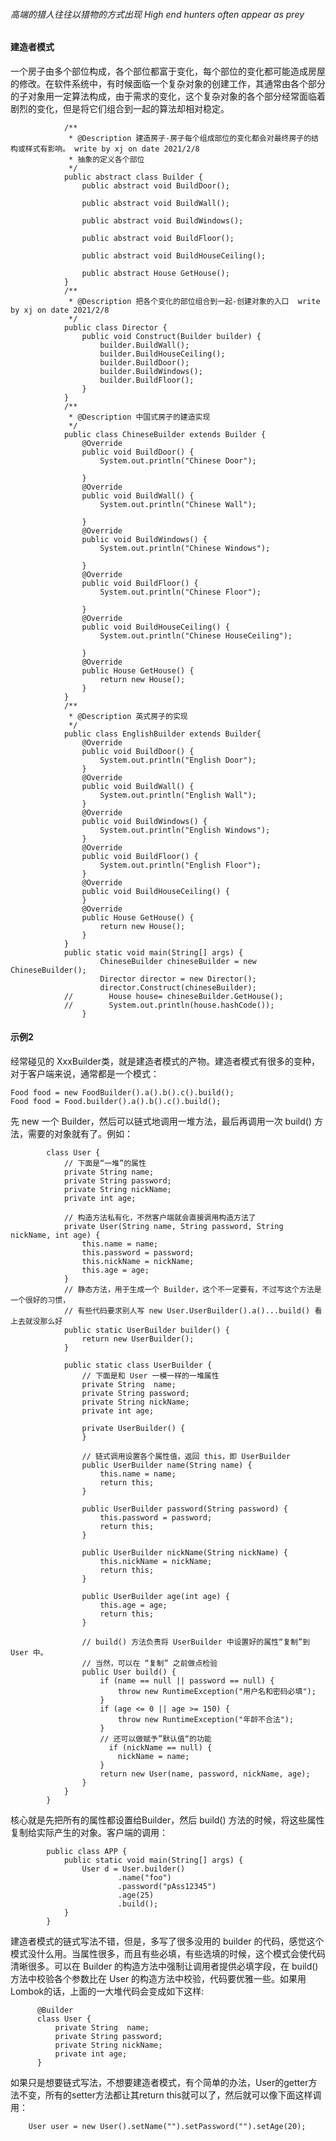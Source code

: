 ###### 高端的猎人往往以猎物的方式出现 High end hunters often appear as prey
#### 建造者模式
一个房子由多个部位构成，各个部位都富于变化，每个部位的变化都可能造成房屋的修改。在软件系统中，有时候面临一个复杂对象的创建工作，其通常由各个部分的子对象用一定算法构成，由于需求的变化，这个复杂对象的各个部分经常面临着剧烈的变化，但是将它们组合到一起的算法却相对稳定。

                /**
                 * @Description 建造房子-房子每个组成部位的变化都会对最终房子的结构或样式有影响。 write by xj on date 2021/2/8
                 * 抽象的定义各个部位
                 */
                public abstract class Builder {
                    public abstract void BuildDoor();

                    public abstract void BuildWall();

                    public abstract void BuildWindows();

                    public abstract void BuildFloor();

                    public abstract void BuildHouseCeiling();

                    public abstract House GetHouse();
                }
                /**
                 * @Description 把各个变化的部位组合到一起-创建对象的入口  write by xj on date 2021/2/8
                 */
                public class Director {
                    public void Construct(Builder builder) {
                        builder.BuildWall();
                        builder.BuildHouseCeiling();
                        builder.BuildDoor();
                        builder.BuildWindows();
                        builder.BuildFloor();
                    }
                }
                /**
                 * @Description 中国式房子的建造实现
                 */
                public class ChineseBuilder extends Builder {
                    @Override
                    public void BuildDoor() {
                        System.out.println("Chinese Door");

                    }
                    @Override
                    public void BuildWall() {
                        System.out.println("Chinese Wall");

                    }
                    @Override
                    public void BuildWindows() {
                        System.out.println("Chinese Windows");

                    }
                    @Override
                    public void BuildFloor() {
                        System.out.println("Chinese Floor");

                    }
                    @Override
                    public void BuildHouseCeiling() {
                        System.out.println("Chinese HouseCeiling");

                    }
                    @Override
                    public House GetHouse() {
                        return new House();
                    }
                }
                /**
                 * @Description 英式房子的实现
                 */
                public class EnglishBuilder extends Builder{
                    @Override
                    public void BuildDoor() {
                        System.out.println("English Door");
                    }
                    @Override
                    public void BuildWall() {
                        System.out.println("English Wall");
                    }
                    @Override
                    public void BuildWindows() {
                        System.out.println("English Windows");
                    }
                    @Override
                    public void BuildFloor() {
                        System.out.println("English Floor");
                    }
                    @Override
                    public void BuildHouseCeiling() {
                    }
                    @Override
                    public House GetHouse() {
                        return new House();
                    }
                }
                public static void main(String[] args) {
                        ChineseBuilder chineseBuilder = new ChineseBuilder();
                        Director director = new Director();
                        director.Construct(chineseBuilder);
                //        House house= chineseBuilder.GetHouse();
                //        System.out.println(house.hashCode());
                    }
#### 示例2
经常碰见的 XxxBuilder类，就是建造者模式的产物。建造者模式有很多的变种，对于客户端来说，通常都是一个模式：

    Food food = new FoodBuilder().a().b().c().build();
    Food food = Food.builder().a().b().c().build();
先 new 一个 Builder，然后可以链式地调用一堆方法，最后再调用一次 build() 方法，需要的对象就有了。例如：

            class User {
                // 下面是“一堆”的属性
                private String name;
                private String password;
                private String nickName;
                private int age;

                // 构造方法私有化，不然客户端就会直接调用构造方法了
                private User(String name, String password, String nickName, int age) {
                    this.name = name;
                    this.password = password;
                    this.nickName = nickName;
                    this.age = age;
                }
                // 静态方法，用于生成一个 Builder，这个不一定要有，不过写这个方法是一个很好的习惯，
                // 有些代码要求别人写 new User.UserBuilder().a()...build() 看上去就没那么好
                public static UserBuilder builder() {
                    return new UserBuilder();
                }

                public static class UserBuilder {
                    // 下面是和 User 一模一样的一堆属性
                    private String  name;
                    private String password;
                    private String nickName;
                    private int age;

                    private UserBuilder() {
                    }

                    // 链式调用设置各个属性值，返回 this，即 UserBuilder
                    public UserBuilder name(String name) {
                        this.name = name;
                        return this;
                    }

                    public UserBuilder password(String password) {
                        this.password = password;
                        return this;
                    }

                    public UserBuilder nickName(String nickName) {
                        this.nickName = nickName;
                        return this;
                    }

                    public UserBuilder age(int age) {
                        this.age = age;
                        return this;
                    }

                    // build() 方法负责将 UserBuilder 中设置好的属性“复制”到 User 中。
                    // 当然，可以在 “复制” 之前做点检验
                    public User build() {
                        if (name == null || password == null) {
                            throw new RuntimeException("用户名和密码必填");
                        }
                        if (age <= 0 || age >= 150) {
                            throw new RuntimeException("年龄不合法");
                        }
                        // 还可以做赋予”默认值“的功能
                          if (nickName == null) {
                            nickName = name;
                        }
                        return new User(name, password, nickName, age);
                    }
                }
            }
核心就是先把所有的属性都设置给Builder，然后 build() 方法的时候，将这些属性复制给实际产生的对象。客户端的调用：

            public class APP {
                public static void main(String[] args) {
                    User d = User.builder()
                            .name("foo")
                            .password("pAss12345")
                            .age(25)
                            .build();
                }
            }
建造者模式的链式写法不错，但是，多写了很多没用的 builder 的代码，感觉这个模式没什么用。当属性很多，而且有些必填，有些选填的时候，这个模式会使代码清晰很多。可以在 Builder 的构造方法中强制让调用者提供必填字段，在 build() 方法中校验各个参数比在 User 的构造方法中校验，代码要优雅一些。如果用Lombok的话，上面的一大堆代码会变成如下这样:

          @Builder
          class User {
              private String  name;
              private String password;
              private String nickName;
              private int age;
          }
如果只是想要链式写法，不想要建造者模式，有个简单的办法，User的getter方法不变，所有的setter方法都让其return this就可以了，然后就可以像下面这样调用：

        User user = new User().setName("").setPassword("").setAge(20);
